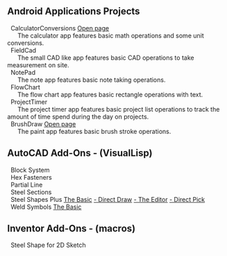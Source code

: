 ## **Android Applications Projects**  
&nbsp; CalculatorConversions  [Open page](https://michelvilleneuve.github.io/CalcConv/)  
&nbsp; &nbsp; &nbsp;  The calculator app features basic math operations and some unit conversions.  
&nbsp; FieldCad  
&nbsp; &nbsp; &nbsp;  The small CAD like app features basic CAD operations to take measurement on site.  
&nbsp; NotePad  
&nbsp; &nbsp; &nbsp;  The note app features basic note taking operations.  
&nbsp; FlowChart  
&nbsp; &nbsp; &nbsp;  The flow chart app features basic rectangle operations with text.  
&nbsp; ProjectTimer  
&nbsp; &nbsp; &nbsp;  The project timer app features basic project list operations to track the amount of time spend during the day on projects.  
&nbsp; BrushDraw  [Open page](https://michelvilleneuve.github.io/BrushDraw/)  
&nbsp; &nbsp; &nbsp;  The paint app features basic brush stroke operations.  

## **AutoCAD Add-Ons** - (VisualLisp)
&nbsp; Block System  
&nbsp; Hex Fasteners  
&nbsp; Partial Line  
&nbsp; Steel Sections  
&nbsp; Steel Shapes Plus [The Basic](https://addcom.github.io/Structural-Steel-Shape/) [- Direct Draw](https://addcom.github.io/Steel-Shape-Plus-Direct-Draw/) [- The Editor](https://addcom.github.io/Steel-Shape-Plus-Editor/) [- Direct Pick](https://addcom.github.io/Steel-Shape-Plus-Direct-Pick/)  
&nbsp; Weld Symbols  [The Basic](https://addcom.github.io/WeldSymbols/)  

## **Inventor Add-Ons** - (macros)  
&nbsp; Steel Shape for 2D Sketch  
